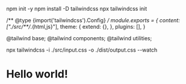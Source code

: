 
<!-- Installez tailwindcssvia npm et créez votre tailwind.config.js fichier. -->
npm init -y
npm install -D tailwindcss
npx tailwindcss init

<!-- Configurez vos chemins de modèles
Ajoutez les chemins d'accès à tous vos fichiers modèles dans votre tailwind.config.jsfichier. -->
/** @type {import('tailwindcss').Config} */
module.exports = {
  content: ["./src/**/*.{html,js}"],
  theme: {
    extend: {},
  },
  plugins: [],
}

<!-- Ajoutez les directives Tailwind à votre CSS
Ajoutez les @tailwinddirectives pour chacune des couches de Tailwind à votre fichier CSS principal. -->
@tailwind base;
@tailwind components;
@tailwind utilities;

<!-- Démarrez le processus de création de Tailwind CLI
Exécutez l'outil CLI pour analyser vos fichiers de modèle à la recherche de classes et créer votre CSS. -->
npx tailwindcss -i ./src/input.css -o ./dist/output.css --watch

<!-- Commencez à utiliser Tailwind dans votre code HTML
Ajoutez votre fichier CSS compilé au <head>et commencez à utiliser les classes utilitaires de Tailwind pour styliser votre contenu. -->
<!doctype html>
<html>
<head>
  <meta charset="UTF-8">
  <meta name="viewport" content="width=device-width, initial-scale=1.0">
  <link href="/dist/output.css" rel="stylesheet">
</head>
<body>
  <h1 class="text-3xl font-bold underline">
    Hello world!
  </h1>
</body>
</html>